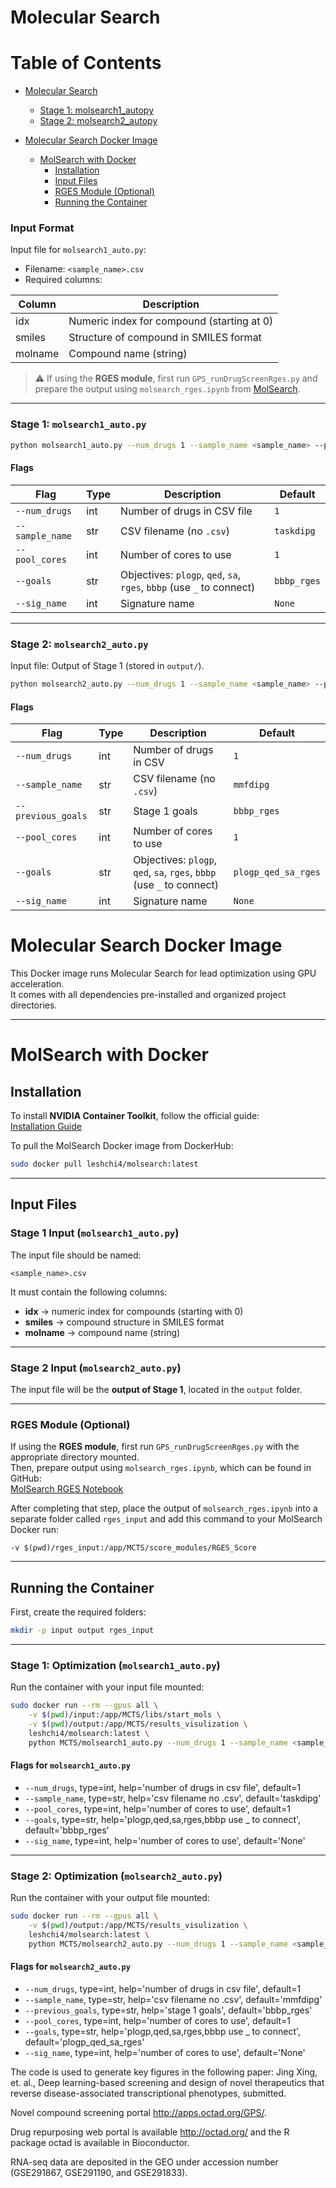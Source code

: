 # Molecular Search

# Table of Contents

- [Molecular Search](#molecular-search)
  - [Stage 1: molsearch1_autopy](#stage-1-molsearch1_autopy)
  - [Stage 2: molsearch2_autopy](#stage-2-molsearch2_autopy)

- [Molecular Search Docker Image](#molecular-search-docker-image)
  - [MolSearch with Docker](#molsearch-with-docker)
    - [Installation](#installation)
    - [Input Files](#input-files)
    - [RGES Module (Optional)](#rges-module-optional)
    - [Running the Container](#running-the-container)

### Input Format

Input file for `molsearch1_auto.py`:

- Filename: `<sample_name>.csv`  
- Required columns:  

| Column  | Description |
|---------|-------------|
| idx     | Numeric index for compound (starting at 0) |
| smiles  | Structure of compound in SMILES format |
| molname | Compound name (string) |

> ⚠️ If using the **RGES module**, first run `GPS_runDrugScreenRges.py` and prepare the output using `molsearch_rges.ipynb` from [MolSearch](https://github.com/Bin-Chen-Lab/GPS/tree/main/MolSearch).

---

### Stage 1: `molsearch1_auto.py`

```bash
python molsearch1_auto.py --num_drugs 1 --sample_name <sample_name> --pool_cores 1 --goals bbbp_rges
```

#### Flags

| Flag          | Type | Description                                      | Default    |
|---------------|------|--------------------------------------------------|------------|
| `--num_drugs`  | int  | Number of drugs in CSV file                      | `1`        |
| `--sample_name`| str  | CSV filename (no `.csv`)                         | `taskdipg` |
| `--pool_cores` | int  | Number of cores to use                           | `1`        |
| `--goals`      | str  | Objectives: `plogp`, `qed`, `sa`, `rges`, `bbbp` (use `_` to connect) | `bbbp_rges` |
| `--sig_name`   | int  | Signature name                                   | `None`     |

---

### Stage 2: `molsearch2_auto.py`

Input file: Output of Stage 1 (stored in `output/`).

```bash
python molsearch2_auto.py --num_drugs 1 --sample_name <sample_name> --previous_goals bbbp_rges --pool_cores 1 --goals plogp_qed_sa_rges
```

#### Flags

| Flag            | Type | Description              | Default             |
|-----------------|------|--------------------------|---------------------|
| `--num_drugs`    | int  | Number of drugs in CSV   | `1`                 |
| `--sample_name`  | str  | CSV filename (no `.csv`) | `mmfdipg`           |
| `--previous_goals` | str | Stage 1 goals            | `bbbp_rges`         |
| `--pool_cores`   | int  | Number of cores to use   | `1`                 |
| `--goals`        | str  | Objectives: `plogp`, `qed`, `sa`, `rges`, `bbbp` (use `_` to connect) | `plogp_qed_sa_rges` |
| `--sig_name`     | int  | Signature name           | `None`              |

# Molecular Search Docker Image

This Docker image runs Molecular Search for lead optimization using GPU acceleration.  
It comes with all dependencies pre-installed and organized project directories.

---
# MolSearch with Docker

## Installation

To install **NVIDIA Container Toolkit**, follow the official guide:  
[Installation Guide](https://docs.nvidia.com/datacenter/cloud-native/container-toolkit/latest/install-guide.html)

To pull the MolSearch Docker image from DockerHub:

```bash
sudo docker pull leshchi4/molsearch:latest
```

---

## Input Files

### Stage 1 Input (`molsearch1_auto.py`)
The input file should be named:

```
<sample_name>.csv
```

It must contain the following columns:

- **idx** → numeric index for compounds (starting with 0)  
- **smiles** → compound structure in SMILES format  
- **molname** → compound name (string)  

---

### Stage 2 Input (`molsearch2_auto.py`)
The input file will be the **output of Stage 1**, located in the `output` folder.

---

### RGES Module (Optional)
If using the **RGES module**, first run `GPS_runDrugScreenRges.py` with the appropriate directory mounted.  
Then, prepare output using `molsearch_rges.ipynb`, which can be found in GitHub:  
[MolSearch RGES Notebook](https://github.com/Bin-Chen-Lab/GPS/tree/main/MolSearch)

After completing that step, place the output of `molsearch_rges.ipynb` into a separate folder called `rges_input` and add this command to your MolSearch Docker run:

```
-v $(pwd)/rges_input:/app/MCTS/score_modules/RGES_Score
```

---

## Running the Container

First, create the required folders:

```bash
mkdir -p input output rges_input
```

---

### Stage 1: Optimization (`molsearch1_auto.py`)

Run the container with your input file mounted:

```bash
sudo docker run --rm --gpus all \
    -v $(pwd)/input:/app/MCTS/libs/start_mols \
    -v $(pwd)/output:/app/MCTS/results_visulization \
    leshchi4/molsearch:latest \
    python MCTS/molsearch1_auto.py --num_drugs 1 --sample_name <sample_name> --pool_cores 1 --goals bbbp_rges
```

#### Flags for `molsearch1_auto.py`
- `--num_drugs`, type=int, help='number of drugs in csv file', default=1  
- `--sample_name`, type=str, help='csv filename no .csv', default='taskdipg'  
- `--pool_cores`, type=int, help='number of cores to use', default=1  
- `--goals`, type=str, help='plogp,qed,sa,rges,bbbp use _ to connect', default='bbbp_rges'  
- `--sig_name`, type=int, help='number of cores to use', default='None'  

---

### Stage 2: Optimization (`molsearch2_auto.py`)

Run the container with your output file mounted:

```bash
sudo docker run --rm --gpus all \
    -v $(pwd)/output:/app/MCTS/results_visulization \
    leshchi4/molsearch:latest \
    python MCTS/molsearch2_auto.py --num_drugs 1 --sample_name <sample_name> --previous_goals bbbp_rges --pool_cores 1 --goals plogp_qed_sa_rges
```

#### Flags for `molsearch2_auto.py`
- `--num_drugs`, type=int, help='number of drugs in csv file', default=1  
- `--sample_name`, type=str, help='csv filename no .csv', default='mmfdipg'  
- `--previous_goals`, type=str, help='stage 1 goals', default='bbbp_rges'  
- `--pool_cores`, type=int, help='number of cores to use', default=1  
- `--goals`, type=str, help='plogp,qed,sa,rges,bbbp use _ to connect', default='plogp_qed_sa_rges'  
- `--sig_name`, type=int, help='number of cores to use', default='None'  

The code is used to generate key figures in the following paper:
Jing Xing, et. al., Deep learning-based screening and design of novel therapeutics that reverse disease-associated transcriptional phenotypes, submitted.

Novel compound screening portal http://apps.octad.org/GPS/.

Drug repurposing web portal is available http://octad.org/ and the R package octad is available in Bioconductor. 

RNA-seq data are deposited in the GEO under accession number (GSE291867, GSE291190, and GSE291833). 
